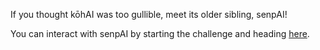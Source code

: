 If you thought kōhAI was too gullible, meet its older sibling, senpAI!

You can interact with senpAI by starting the challenge and heading [here](/workspace/challenge).

